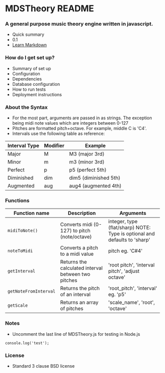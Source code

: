# MDSTheory README #

### A general purpose music theory engine written in javascript. ###

* Quick summary
* 0.1
* [Learn Markdown](https://bitbucket.org/tutorials/markdowndemo)

### How do I get set up? ###

* Summary of set up
* Configuration
* Dependencies
* Database configuration
* How to run tests
* Deployment instructions

### About the Syntax ###
* For the most part, arguments are passed in as strings. The exception being midi note values which are integers between 0-127 
* Pitches are formatted pitch+octave. For example, middle C is 'C4'.
* Intervals use the following table as reference:

| Interval Type | Modifier | Example |
| ------------- | -------- | ------- |
| Major         | M        | M3 (major 3rd) |
| Minor | m | m3 (minor 3rd) |
| Perfect | p | p5 (perfect 5th) |
| Diminished | dim | dim5 (diminished 5th) |
| Augmented | aug | aug4 (augmented 4th) |


### Functions ###
| Function name | Description                    | Arguments            |
| ------------- | ------------------------------ |--------------------- |
| `midiToNote()`| Converts midi (0-127) to pitch (note/octave) | integer, type (flat/sharp) NOTE: Type is optional and defaults to 'sharp' |
| `noteToMidi` | Converts a pitch to a midi value | pitch eg. 'C#4' |
| `getInterval` | Returns the calculated interval between two pitches | 'root pitch', 'interval pitch', 'adjust octave' |
| `getNoteFromInterval` | Returns the pitch of an interval | 'root_pitch', 'interval' eg. 'p5' |
| `getScale` | Returns an array of pitches | 'scale_name', 'root', 'octave' |

### Notes ###

* Uncomment the last line of MDSTheory.js for testing in Node.js

~~~~
console.log('test');
~~~~
### License ###

* Standard 3 clause BSD license